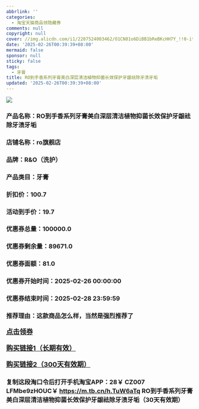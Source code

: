 ```yaml
---
abbrlink: ''
categories:
  - 淘宝天猫商品领隐藏券
comments: null
copyright: null
cover: //img.alicdn.com/i1/2207524003462/O1CN01o6DiBB1bReBKcHH7Y_!!0-item_pic.jpg
date: '2025-02-26T00:39:39+08:00'
mermaid: false
sponsor: null
sticky: false
tags:
  - 牙膏
title: RO到手香系列牙膏美白深层清洁植物抑菌长效保护牙龈祛除牙渍牙垢
updated: '2025-02-26T00:39:39+08:00'
--- 
```


![](//img.alicdn.com/i1/2207524003462/O1CN01o6DiBB1bReBKcHH7Y_!!0-item_pic.jpg)

### 产品名称：RO到手香系列牙膏美白深层清洁植物抑菌长效保护牙龈祛除牙渍牙垢
### 店铺名称：ro旗舰店
### 品牌：R&O（洗护）
### 产品类目：牙膏
### 折扣价：100.7
### 活动到手价：19.7
### 优惠券总量：100000.0
### 优惠券剩余量：89671.0
### 优惠券面额：81.0
### 优惠券开始时间：2025-02-26 00:00:00	
### 优惠券结束时间：2025-02-28 23:59:59	
### 推荐理由：这款商品怎么样，当然是强烈推荐了

<p style="font-size: 18px; font-weight: bold;">
  <a href="https://uland.taobao.com/coupon/edetail?e=HewM6EmkSPKlhHvvyUNXZfh8CuWt5YH5OVuOuRD5gLJMmdsrkidbOWBzzpT26idJcQuj3xLY69kripMz0Bf0sQjpkuR47D2eyXeGZYGLtXhKVS3teNqxM76Evr2T1jQJaczA%2F1QRyMfyMW3eIAWKRa6LeGhgJY%2B%2F7NjcxRIBfQbVM%2Fe4LpP7Oq9ple94x%2FzCDvEaDkzjiLD9jg1jHvikrlczc8NzSMFMl9JUUlFRIV%2BKKoz%2FahSTdjW6CW2SaWtRHsHfkY5nVlAaQcAM%2Fbtha8Fhandtbv%2B1DcOmIxmdyYwO2%2BdKlNeuj7zR5%2B%2F5%2Bf7DtWfNyP8SJbOxfCnjenKqnEwNBUbTsArs&traceId=0b0d7bc517407225632653497d12f7&union_lens=lensId%3AOPT%401740722567%40212b8971_0df6_1954b267a49_0b69%4001%40eyJmbG9vcklkIjo3MzM1NH0ie" target="_blank">点击领券</a>
</p>
<p style="font-size: 18px; font-weight: bold;">
  <a href="https://s.click.taobao.com/t?e=m%3D2%26s%3DFfcris7DKCFw4vFB6t2Z2ueEDrYVVa64K7Vc7tFgwiHjf2vlNIV67k2Uw6Vjz9mVwSB8%2FImevID3ID%2FV1RqsF4wnCJeELi4I%2FIEn%2BS1IjHAB0ghlTd7WlZVm%2FOAUUFw71qrpxiwMoCNxc1AtbZGVSztWzq7G3JuuW7rGG3gwpRrNEPXytV9ALoS4zvCRUrqunz0Ye2FZq5nYMito1hvZWz5%2BlBZzKHfptIedIC%2F9tXHYBR6uWp%2BuQR1Kv7bFMmecl1HwZvaSG%2FVP7qa1tU3ZgS3jKrSQZrKg2Ri9Bm4jDHegZ4hAvgWL0Q1uQYNVvO7z9wx3QELZfeAhhQs2DjqgEA%3D%3D" target="_blank">购买链接1（长期有效）</a>
</p>
<p style="font-size: 18px; font-weight: bold;">
  <a href="https://s.click.taobao.com/DLidVNs" target="_blank">购买链接2（300天有效期）</a>
</p>

### 复制这段淘口令后打开手机淘宝APP：28￥ CZ007 LFMbe9zHOUC￥ https://m.tb.cn/h.TuW6aTq  RO到手香系列牙膏美白深层清洁植物抑菌长效保护牙龈祛除牙渍牙垢（30天有效期）
